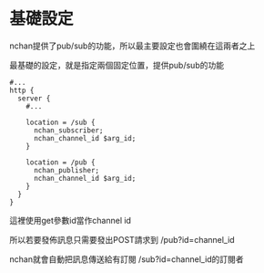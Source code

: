 # 基礎設定

nchan提供了pub/sub的功能，所以最主要設定也會圍繞在這兩者之上

最基礎的設定，就是指定兩個固定位置，提供pub/sub的功能

```
#...
http {  
  server {
    #...

    location = /sub {
      nchan_subscriber;
      nchan_channel_id $arg_id;
    }

    location = /pub {
      nchan_publisher;
      nchan_channel_id $arg_id;
    }
  }
}
```

這裡使用get參數id當作channel id

所以若要發佈訊息只需要發出POST請求到 /pub?id=channel\_id

nchan就會自動把訊息傳送給有訂閱 /sub?id=channel\_id的訂閱者

## 



